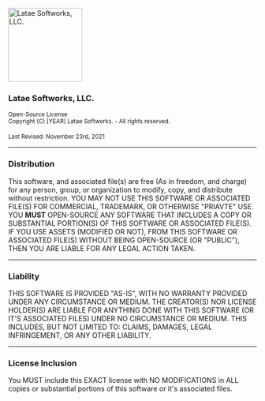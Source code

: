 <img width="150" height="150" src="https://cdn.discordapp.com/attachments/865835923190710272/912869604714479616/Latae_Logo_White_Frame.png" alt="Latae Softworks, LLC."> <br />
<h3>Latae Softworks, LLC.</h3>
<sup>Open-Source License</sup> <br />
<sup>Copyright (C) [YEAR] Latae Softworks. - All rights reserved.</sup> <br /> <br />
<sup>Last Revised: November 23rd, 2021</sup>

___

### Distribution
This software, and associated file(s) are free (As in freedom, and charge) for any person, group, or organization to modify, copy, and distribute without restriction. YOU MAY NOT USE THIS SOFTWARE OR ASSOCIATED FILE(S) FOR COMMERCIAL, TRADEMARK, OR OTHERWISE "PRIAVTE" USE. YOU **MUST** OPEN-SOURCE ANY SOFTWARE THAT INCLUDES A COPY OR SUBSTANTIAL PORTION(S) OF THIS SOFTWARE OR ASSOCIATED FILE(S). IF YOU USE ASSETS (MODIFIED OR NOT), FROM THIS SOFTWARE OR ASSOCIATED FILE(S) WITHOUT BEING OPEN-SOURCE (OR "PUBLIC"), THEN YOU ARE LIABLE FOR ANY LEGAL ACTION TAKEN.

___

### Liability
THIS SOFTWARE IS PROVIDED "AS-IS", WITH NO WARRANTY PROVIDED UNDER ANY CIRCUMSTANCE OR MEDIUM. THE CREATOR(S) NOR LICENSE HOLDER(S) ARE LIABLE FOR ANYTHING DONE WITH THIS SOFTWARE (OR IT'S ASSOCIATED FILES) UNDER NO CIRCUMSTANCE OR MEDIUM. THIS INCLUDES, BUT NOT LIMITED TO: CLAIMS, DAMAGES, LEGAL INFRINGEMENT, OR ANY OTHER LIABILITY.

___

### License Inclusion
You MUST include this EXACT license with NO MODIFICATIONS in ALL copies or substantial portions of this software or it's associated files.